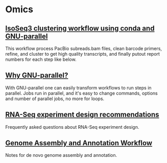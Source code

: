# Omics

## [IsoSeq3 clustering workflow using conda and GNU-parallel](https://github.com/lijingbu/omics/blob/main/pacbio_isoseq.md)

This workflow process PacBio subreads.bam files, clean barcode primers, refine, and cluster to get high quality transcripts, and finally putout report numbers for each step like below.

## [Why GNU-parallel?](https://github.com/lijingbu/omics/blob/main/why_gnu_parallel.md)

With GNU-parallel one can easily transform workflows to run steps in parallel. Jobs run in parallel, and it's easy to change commands, options and number of parallel jobs, no more for loops. 

## [RNA-Seq experiment design recommendations](https://github.com/lijingbu/omics/blob/main/RNA-Seq_experiment_design_recommendations.md)
Frequently asked questions about RNA-Seq experiment design.

## [Genome Assembly and Annotation Workflow](https://github.com/lijingbu/omics/blob/main/genome_assembly_annotation_workflow.md)
Notes for de novo genome assembly and annotation.
